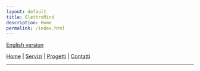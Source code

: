 ```yaml
---
layout: default
title: ElettroMind
description: Home
permalink: /index.html
---
```


[English version](/pages/en/services.html)

[Home](/index.html) | [Servizi](/pages/it/servizi.html) | [Progetti](/pages/it/progetti.html) | [Contatti](/pages/it/contatti.html)

***
